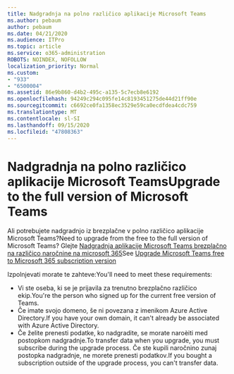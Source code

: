 ```yaml
---
title: Nadgradnja na polno različico aplikacije Microsoft Teams
ms.author: pebaum
author: pebaum
ms.date: 04/21/2020
ms.audience: ITPro
ms.topic: article
ms.service: o365-administration
ROBOTS: NOINDEX, NOFOLLOW
localization_priority: Normal
ms.custom:
- "933"
- "6500004"
ms.assetid: 86e9b860-d4b2-495c-a135-5c7ecb8e6192
ms.openlocfilehash: 94249c294c095fe14c8193451275de44d21ff90e
ms.sourcegitcommit: c6692ce0fa1358ec3529e59ca0ecdfdea4cdc759
ms.translationtype: MT
ms.contentlocale: sl-SI
ms.lasthandoff: 09/15/2020
ms.locfileid: "47808363"
---
```

# <a name="upgrade-to-the-full-version-of-microsoft-teams"></a><span data-ttu-id="03439-102">Nadgradnja na polno različico aplikacije Microsoft Teams</span><span class="sxs-lookup"><span data-stu-id="03439-102">Upgrade to the full version of Microsoft Teams</span></span>

<span data-ttu-id="03439-103">Ali potrebujete nadgradnjo iz brezplačne v polno različico aplikacije Microsoft Teams?</span><span class="sxs-lookup"><span data-stu-id="03439-103">Need to upgrade from the free to the full version of Microsoft Teams?</span></span> <span data-ttu-id="03439-104">Glejte [Nadgradnja aplikacije Microsoft Teams brezplačno na različico naročnine na microsoft 365](https://docs.microsoft.com/microsoftteams/upgrade-freemium)</span><span class="sxs-lookup"><span data-stu-id="03439-104">See [Upgrade Microsoft Teams free to Microsoft 365 subscription version](https://docs.microsoft.com/microsoftteams/upgrade-freemium)</span></span>

<span data-ttu-id="03439-105">Izpolnjevati morate te zahteve:</span><span class="sxs-lookup"><span data-stu-id="03439-105">You'll need to meet these requirements:</span></span>

- <span data-ttu-id="03439-106">Vi ste oseba, ki se je prijavila za trenutno brezplačno različico ekip.</span><span class="sxs-lookup"><span data-stu-id="03439-106">You're the person who signed up for the current free version of Teams.</span></span>
- <span data-ttu-id="03439-107">Če imate svojo domeno, še ni povezana z imenikom Azure Active Directory.</span><span class="sxs-lookup"><span data-stu-id="03439-107">If you have your own domain, it can't already be associated with Azure Active Directory.</span></span>
- <span data-ttu-id="03439-108">Če želite prenesti podatke, ko nadgradite, se morate naroèiti med postopkom nadgradnje.</span><span class="sxs-lookup"><span data-stu-id="03439-108">To transfer data when you upgrade, you must subscribe during the upgrade process.</span></span> <span data-ttu-id="03439-109">Če ste kupili naročnino zunaj postopka nadgradnje, ne morete prenesti podatkov.</span><span class="sxs-lookup"><span data-stu-id="03439-109">If you bought a subscription outside of the upgrade process, you can't transfer data.</span></span>
